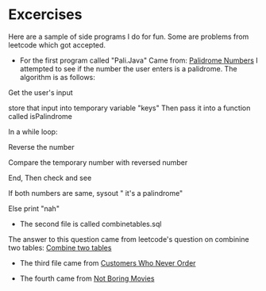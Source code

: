 # Excercises

Here are a sample of side programs I do for fun. Some are problems from leetcode which got accepted.

* For the first program called "Pali.Java" Came from: [Palidrome Numbers](https://leetcode.com/problems/palindrome-number/)
I attempted to see if the number the user enters is a palidrome. The algorithm is as follows:


Get the user's input

store that input into temporary variable "keys" Then pass it into a function called isPalindrome

In a while loop:

Reverse the number

Compare the temporary number with reversed number

End, Then check and see

If both numbers are same, sysout " it's a palindrome"

Else print "nah"


* The second file is called combinetables.sql

The answer to this question came from leetcode's question on combinine two tables:
[Combine two tables](https://leetcode.com/problems/combine-two-tables/)

* The third file came from [Customers Who Never Order](https://leetcode.com/problems/customers-who-never-order/#/description)

* The fourth came from [Not Boring Movies](https://leetcode.com/problems/not-boring-movies/#/description) 
